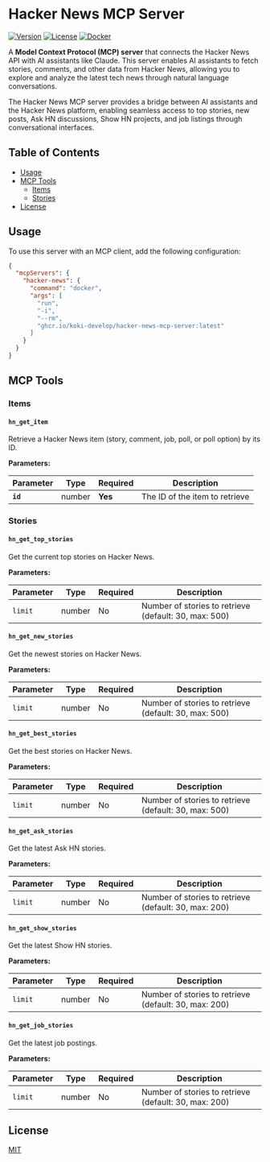 # Hacker News MCP Server

[![Version](https://img.shields.io/github/v/release/koki-develop/hacker-news-mcp-server)](https://github.com/koki-develop/hacker-news-mcp-server/releases/latest)
[![License](https://img.shields.io/github/license/koki-develop/hacker-news-mcp-server)](./LICENSE)
[![Docker](https://img.shields.io/badge/docker-ghcr.io-blue.svg)](https://github.com/koki-develop/hacker-news-mcp-server/pkgs/container/hacker-news-mcp-server)

A **Model Context Protocol (MCP) server** that connects the Hacker News API with AI assistants like Claude. This server enables AI assistants to fetch stories, comments, and other data from Hacker News, allowing you to explore and analyze the latest tech news through natural language conversations.

The Hacker News MCP server provides a bridge between AI assistants and the Hacker News platform, enabling seamless access to top stories, new posts, Ask HN discussions, Show HN projects, and job listings through conversational interfaces.

## Table of Contents

- [Usage](#usage)
- [MCP Tools](#mcp-tools)
  - [Items](#items)
  - [Stories](#stories)
- [License](#license)

## Usage

To use this server with an MCP client, add the following configuration:

```json
{
  "mcpServers": {
    "hacker-news": {
      "command": "docker",
      "args": [
        "run",
        "-i",
        "--rm",
        "ghcr.io/koki-develop/hacker-news-mcp-server:latest"
      ]
    }
  }
}
```

## MCP Tools

### Items

#### `hn_get_item`

Retrieve a Hacker News item (story, comment, job, poll, or poll option) by its ID.

**Parameters:**

| Parameter | Type   | Required | Description                    |
|-----------|--------|----------|--------------------------------|
| **`id`**  | number | **Yes**  | The ID of the item to retrieve |

### Stories

#### `hn_get_top_stories`

Get the current top stories on Hacker News.

**Parameters:**

| Parameter | Type   | Required | Description                                         |
|-----------|--------|----------|-----------------------------------------------------|
| `limit`   | number | No       | Number of stories to retrieve (default: 30, max: 500) |

#### `hn_get_new_stories`

Get the newest stories on Hacker News.

**Parameters:**

| Parameter | Type   | Required | Description                                         |
|-----------|--------|----------|-----------------------------------------------------|
| `limit`   | number | No       | Number of stories to retrieve (default: 30, max: 500) |

#### `hn_get_best_stories`

Get the best stories on Hacker News.

**Parameters:**

| Parameter | Type   | Required | Description                                         |
|-----------|--------|----------|-----------------------------------------------------|
| `limit`   | number | No       | Number of stories to retrieve (default: 30, max: 500) |

#### `hn_get_ask_stories`

Get the latest Ask HN stories.

**Parameters:**

| Parameter | Type   | Required | Description                                         |
|-----------|--------|----------|-----------------------------------------------------|
| `limit`   | number | No       | Number of stories to retrieve (default: 30, max: 200) |

#### `hn_get_show_stories`

Get the latest Show HN stories.

**Parameters:**

| Parameter | Type   | Required | Description                                         |
|-----------|--------|----------|-----------------------------------------------------|
| `limit`   | number | No       | Number of stories to retrieve (default: 30, max: 200) |

#### `hn_get_job_stories`

Get the latest job postings.

**Parameters:**

| Parameter | Type   | Required | Description                                         |
|-----------|--------|----------|-----------------------------------------------------|
| `limit`   | number | No       | Number of stories to retrieve (default: 30, max: 200) |

## License

[MIT](./LICENSE)
